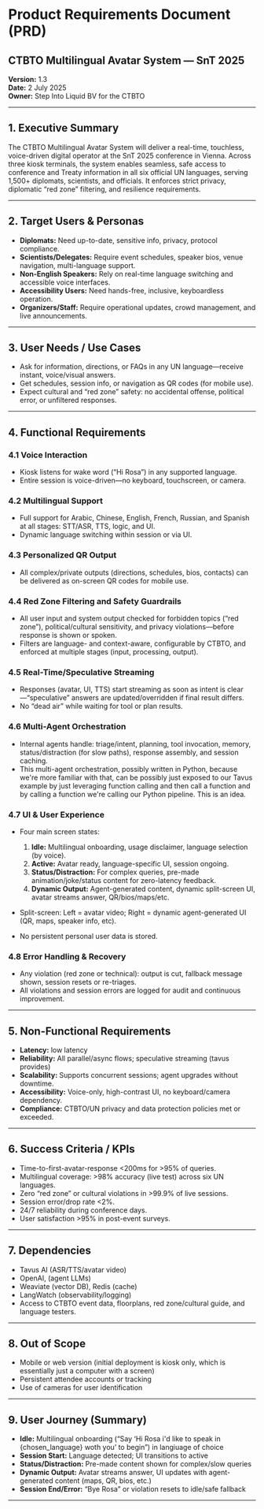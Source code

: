 # Product Requirements Document (PRD)

## CTBTO Multilingual Avatar System — SnT 2025

**Version:** 1.3  
**Date:** 2 July 2025  
**Owner:** Step Into Liquid BV for the CTBTO

---

## 1. Executive Summary

The CTBTO Multilingual Avatar System will deliver a real-time, touchless, voice-driven digital operator at the SnT 2025 conference in Vienna. Across three kiosk terminals, the system enables seamless, safe access to conference and Treaty information in all six official UN languages, serving 1,500+ diplomats, scientists, and officials. It enforces strict privacy, diplomatic “red zone” filtering, and resilience requirements.

---

## 2. Target Users & Personas

- **Diplomats:** Need up-to-date, sensitive info, privacy, protocol compliance.
- **Scientists/Delegates:** Require event schedules, speaker bios, venue navigation, multi-language support.
- **Non-English Speakers:** Rely on real-time language switching and accessible voice interfaces.
- **Accessibility Users:** Need hands-free, inclusive, keyboardless operation.
- **Organizers/Staff:** Require operational updates, crowd management, and live announcements.

---

## 3. User Needs / Use Cases

- Ask for information, directions, or FAQs in any UN language—receive instant, voice/visual answers.
- Get schedules, session info, or navigation as QR codes (for mobile use).
- Expect cultural and “red zone” safety: no accidental offense, political error, or unfiltered responses.



---

## 4. Functional Requirements

### 4.1 Voice Interaction

- Kiosk listens for wake word (“Hi Rosa”) in any supported language.
- Entire session is voice-driven—no keyboard, touchscreen, or camera.

### 4.2 Multilingual Support

- Full support for Arabic, Chinese, English, French, Russian, and Spanish at all stages: STT/ASR, TTS, logic, and UI.
- Dynamic language switching within session or via UI.

### 4.3 Personalized QR Output

- All complex/private outputs (directions, schedules, bios, contacts) can be delivered as on-screen QR codes for mobile use.

### 4.4 Red Zone Filtering and Safety Guardrails

- All user input and system output checked for forbidden topics (“red zone”), political/cultural sensitivity, and privacy violations—before response is shown or spoken.
- Filters are language- and context-aware, configurable by CTBTO, and enforced at multiple stages (input, processing, output).

### 4.5 Real-Time/Speculative Streaming

- Responses (avatar, UI, TTS) start streaming as soon as intent is clear—“speculative” answers are updated/overridden if final result differs.
- No “dead air” while waiting for tool or plan results.

### 4.6 Multi-Agent Orchestration

- Internal agents handle: triage/intent, planning, tool invocation, memory, status/distraction (for slow paths), response assembly, and session caching.
- This multi-agent orchestration, possibly written in Python, because we're more familiar with that, can be possibly just exposed to our Tavus example by just leveraging function calling and then call a function and by calling a function we're calling our Python pipeline. This is an idea.

### 4.7 UI & User Experience

- Four main screen states:  
  1. **Idle:** Multilingual onboarding, usage disclaimer, language selection (by voice).  
  2. **Active:** Avatar ready, language-specific UI, session ongoing.  
  3. **Status/Distraction:** For complex queries, pre-made animation/joke/status content for zero-latency feedback.  
  4. **Dynamic Output:** Agent-generated content, dynamic split-screen UI, avatar streams answer, QR/bios/maps/etc.

- Split-screen: Left = avatar video; Right = dynamic agent-generated UI (QR, maps, speaker info, etc).
- No persistent personal user data is stored.

### 4.8 Error Handling & Recovery

- Any violation (red zone or technical): output is cut, fallback message shown, session resets or re-triages.
- All violations and session errors are logged for audit and continuous improvement.

---

## 5. Non-Functional Requirements

- **Latency:**  low latency
- **Reliability:** All parallel/async flows; speculative streaming (tavus provides)
- **Scalability:** Supports concurrent sessions; agent upgrades without downtime.
- **Accessibility:** Voice-only, high-contrast UI, no keyboard/camera dependency.
- **Compliance:** CTBTO/UN privacy and data protection policies met or exceeded.

---

## 6. Success Criteria / KPIs

- Time-to-first-avatar-response <200ms for >95% of queries.
- Multilingual coverage: >98% accuracy (live test) across six UN languages.
- Zero “red zone” or cultural violations in >99.9% of live sessions.
- Session error/drop rate <2%.
- 24/7 reliability during conference days.
- User satisfaction >95% in post-event surveys.

---

## 7. Dependencies

- Tavus AI (ASR/TTS/avatar video)
- OpenAI, (agent LLMs)
- Weaviate (vector DB), Redis (cache)
- LangWatch (observability/logging)
- Access to CTBTO event data, floorplans, red zone/cultural guide, and language testers.

---

## 8. Out of Scope

- Mobile or web version (initial deployment is kiosk only, which is essentially just a computer with a screen)
- Persistent attendee accounts or tracking
- Use of cameras for user identification

---

## 9. User Journey (Summary)

- **Idle:** Multilingual onboarding (“Say ‘Hi Rosa i'd like to speak in {chosen_language} woth you’ to begin”) in langiuage of choice 
- **Session Start:** Language detected; UI transitions to active
- **Status/Distraction:** Pre-made content shown for complex/slow queries
- **Dynamic Output:** Avatar streams answer, UI updates with agent-generated content (maps, QR, bios, etc.)
- **Session End/Error:** “Bye Rosa” or violation resets to idle/safe fallback

---

